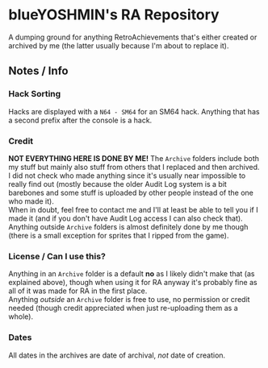 # blueYOSHMIN's RA Repository
A dumping ground for anything RetroAchievements that's either created or archived by me (the latter usually because I'm about to replace it).

## Notes / Info

### Hack Sorting
Hacks are displayed with a `N64 - SM64` for an SM64 hack. Anything that has a second prefix after the console is a hack.

### Credit
**NOT EVERYTHING HERE IS DONE BY ME!** The `Archive` folders include both my stuff but mainly also stuff from others that I replaced and then archived. I did not check who made anything since it's usually near impossible to really find out (mostly because the older Audit Log system is a bit barebones and some stuff is uploaded by other people instead of the one who made it).  
When in doubt, feel free to contact me and I'll at least be able to tell you if I made it (and if you don't have Audit Log access I can also check that).  
Anything outside `Archive` folders is almost definitely done by me though (there is a small exception for sprites that I ripped from the game).

### License / Can I use this?
Anything in an `Archive` folder is a default **no** as I likely didn't make that (as explained above), though when using it for RA anyway it's probably fine as all of it was made for RA in the first place.  
Anything *outside* an `Archive`	folder is free to use, no permission or credit needed (though credit appreciated when just re-uploading them as a whole).

### Dates
All dates in the archives are date of archival, *not* date of creation.
